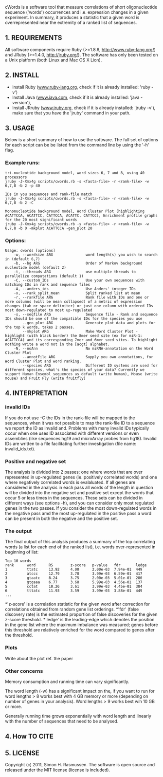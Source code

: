 cWords is a software tool that measure correlations of short oligonucleotide sequence ('words') occurrences and i.e. expression changes in a given experiment. In summary, it produces a statistic that a given word is overrepresented near the extremity of a ranked list of sequences.

## 1. REQUIREMENTS #

All software components require Ruby (>=1.8.6, http://www.ruby-lang.org/) and JRuby (>=1.4.0, http://jruby.org/).
The software has only been tested on a Unix platform (both Linux and Mac OS X Lion).


## 2. INSTALL #

* Install Ruby (www.ruby-lang.org, check if it is already installed: 'ruby -v')
* Install Java (www.java.com, check if it is already installed: 'java -version'),
* Install JRruby (www.jruby.org, check if it is already installed: 'jruby -v'),
  make sure that you have the 'jruby' command in your path.

## 3. USAGE #
Below is a short summary of how to use the software. The full set of options for each script can be be listed from the command line by using the '-h' flag.
 
### Example runs:
    
    tri-nucleotide background model, word sizes 6, 7 and 8, using 40 processors
    jruby -J-Xmx4g scripts/cwords.rb -s <fasta-file> -r <rank-file> -w 6,7,8 -b 2 -p 40

    IDs in you sequences and rank-file match
    jruby -J-Xmx4g scripts/cwords.rb -s <fasta-file> -r <rank-file> -w 6,7,8 -b 2 -C

    Mononucleotide background model, Word Cluster Plot (highlighting ACATTCCA, ACATTCC, CATTCCA, ACATTC, CATTCC), Enrichment profile graphs for the 20 most significant words
    jruby -J-Xmx4g scripts/cwords.rb -s <fasta-file> -r <rank-file> -w 6,7,8 -b 0 -mkplot ACATTCCA -gen_plot 20

### Options:

    Usage: cwords [options]
        -w, --wordsize ARG               word length(s) you wish to search in (default 6,7)
        -b, --bg ARG                     Order of Markov background nucleotide model (default 2)
        -t, --threads ARG                use multiple threads to parallelize computations (default 1)
        -C, --custom_IDs                 Use your own sequences with matching IDs in rank and sequence files
        -A, --anders_ids                 Use Anders' integer IDs
        -x, --rank_split_mean            Split ranked list at mean
        -r, --rankfile ARG               Rank file with IDs and one or more columns (will be mean collapsed) of a metric of expression changes (tab or space delimiter) or just one column with ordered IDs most down-regulated to most up-regulated
        -s, --seqfile ARG                Sequence file - Rank and sequence IDs should be one of the compatible IDs for the species you use
            --gen_plot ARG               Generate plot data and plots for the top k words, takes 2 passes.
            --mkplot ARG                 Make Word Cluster Plot - highlight (with black border) the 8mer seed site (ex for miR-1: ACATTCCA) and its corresponding 7mer and 6mer seed sites. To highlight nothing write a word not in the [acgt] alphabet.
        -N, --noAnn                      No miRNA-annotation on the Word Cluster Plot
            --annotFile ARG              Supply you own annotations, for Word Cluster Plot and word ranking.
            --species ARG                Different ID systems are used for different species, what's the species of your data? Currently we support Human Ensembl sequences as default (write human), Mouse (write mouse) and Fruit Fly (write fruitfly)

## 4. INTERPRETATION #

### invalid IDs
If you do not use -C the IDs in the rank-file will be mapped to the sequences, when it was not possible to map the rank-file ID to a sequence we report the ID as invalid and. Problems with many invalid IDs typically occur when one uses ID associated with different versions or even assemblies (like sequences hg19 and microArray probes from hg18). Invalid IDs are written to a file facilitating further investigation (file name: invalid_ids.txt).

### Positive and negative set 
The analysis is divided into 2 passes; one where words that are over represented in up-regulated genes (ie. positively correlated words) and one where negatively correlated words is evalaluated. If all genes are considered in the analysis in each pass all words of the length in question will be divided into the negative set and positive set except the words that occur 5 or less times in the sequences. These sets can be divided in different ways (see options -h), and you can consider only most regulated genes in the two passes. If you consider the most down-regulated words in the negative pass amd the most up-regulated in the positive pass a word can be present in both the negative and the positive set.

### The output 
The final output of this analysis produces a summary of the top correlating words (a list for each end of the ranked list), i.e. words over-represented in beginning of list:

    Top 10 words
    rank      word      RS        z-score   p-value   fdr       ledge
    1         ttatc     13.92     4.00      2.00e-03  7.94e-01  449
    2         atccc     12.79     3.78      3.99e-03  6.59e-01  417
    3         gtaatc    8.24      3.75      2.00e-03  5.01e-01  280
    4         gtgaaa    6.77      3.68      5.99e-03  4.56e-01  137
    5         cctat     10.26     3.61      3.99e-03  4.45e-01  384
    6         tttatc    11.93     3.59      3.99e-03  3.88e-01  449
    ...

*'z-score' is a correlation statistic for the given word after correction for correlations obtained from random gene list orderings.
*'fdr' (false discovery rate) is the estimated proportion of false discoveries for the given z-score threshold.
*'ledge' is the leading-edge which denotes the position in the gene list where the maximum imbalance was measured; genes before this threshold are relatively enriched for the word compared to genes after the threshold.

### Plots
Write about the plot ref. the paper

### Other concerns
Memory consumption and running time can vary significantly. 

The word length (-w) has a significant impact on the, if you want to run for word lengths > 8 works best with 4 GB memory or more (depending on number of genes in your analysis). Word lengths > 9 works best wih 10 GB or more.

Generally running time grows exponentially with word length and linearly with the number of sequences that need to be analysed.

## 4. How TO CITE

## 5. LICENSE
Copyright (c) 2011, Simon H. Rasmussen.
The software is open source and released under the MIT license (license is included).